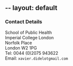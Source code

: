 --
layout: default
--

### Contact Details

School of Public Health<br />
Imperial College London<br />
Norfolk Place<br />
London W2 1PG<br />
Tel: 0044 (0)2075 943622<br />
Email: `xavier.didelotgmail.com`  
